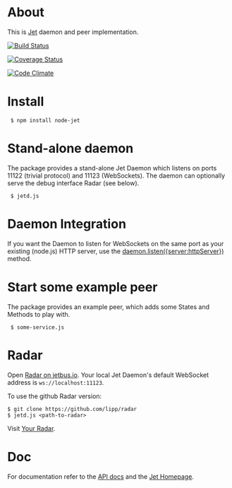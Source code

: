 # About

This is [Jet](http://jetbus.io/) daemon and peer
implementation.

[![Build Status](https://travis-ci.org/lipp/node-jet.svg?branch=master)](https://travis-ci.org/lipp/node-jet)

[![Coverage Status](https://coveralls.io/repos/lipp/node-jet/badge.png?branch=master)](https://coveralls.io/r/lipp/node-jet?branch=master)

[![Code Climate](https://codeclimate.com/github/lipp/node-jet/badges/gpa.svg)](https://codeclimate.com/github/lipp/node-jet)


# Install

     $ npm install node-jet

# Stand-alone daemon

The package provides a stand-alone Jet Daemon which listens on ports
11122 (trivial protocol) and 11123 (WebSockets). The daemon can optionally serve
the debug interface Radar (see below).

     $ jetd.js

# Daemon Integration

If you want the Daemon to listen for WebSockets on the same port as your existing
(node.js) HTTP server, use the [daemon.listen({server:httpServer})](https://github.com/lipp/node-jet/blob/master/doc/daemon.md#daemonlistentcpport1234wsport4321)
method.

# Start some example peer

The package provides an example peer, which adds some States and Methods to play
with.

     $ some-service.js

# Radar

Open [Radar on jetbus.io](http://jetbus.io/radar.html). Your local Jet Daemon's default WebSocket address is `ws://localhost:11123`.

To use the github Radar version:

    $ git clone https://github.com/lipp/radar
    $ jetd.js <path-to-radar>

Visit [Your Radar](http://localhost:8080). 

# Doc

For documentation refer to the [API docs](https://github.com/lipp/node-jet/tree/master/doc)
and the [Jet Homepage](http://jetbus.io).
